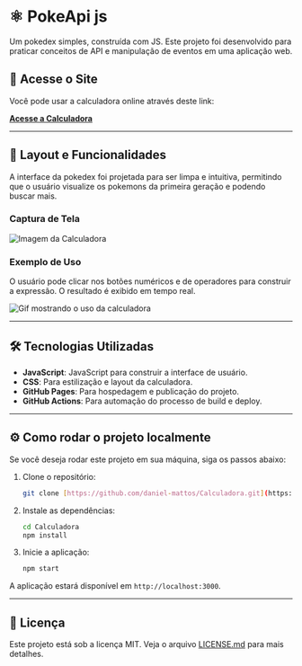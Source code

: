 
# ⚛️ PokeApi js

Um pokedex simples, construída com JS. Este projeto foi desenvolvido para praticar conceitos de API e manipulação de eventos em uma aplicação web.

## 🚀 Acesse o Site

Você pode usar a calculadora online através deste link:

[**Acesse a Calculadora**](https://daniel-mattos.github.io/pokedex/)

---

## 🎨 Layout e Funcionalidades

A interface da pokedex foi projetada para ser limpa e intuitiva, permitindo que o usuário visualize os pokemons da primeira geração e podendo buscar mais.

### Captura de Tela

![Imagem da Calculadora](caminho/para/sua/imagem.png)

### Exemplo de Uso

O usuário pode clicar nos botões numéricos e de operadores para construir a expressão. O resultado é exibido em tempo real.

![Gif mostrando o uso da calculadora](<img width="1095" height="696" alt="image" src="https://github.com/user-attachments/assets/fa34c723-36e9-43e0-8695-9291045ab17e" />
)

---

## 🛠️ Tecnologias Utilizadas

* **JavaScript**:  JavaScript para construir a interface de usuário.
* **CSS**: Para estilização e layout da calculadora.
* **GitHub Pages**: Para hospedagem e publicação do projeto.
* **GitHub Actions**: Para automação do processo de build e deploy.

---

## ⚙️ Como rodar o projeto localmente

Se você deseja rodar este projeto em sua máquina, siga os passos abaixo:

1.  Clone o repositório:
    ```bash
    git clone [https://github.com/daniel-mattos/Calculadora.git](https://github.com/daniel-mattos/Calculadora.git)
    ```

2.  Instale as dependências:
    ```bash
    cd Calculadora
    npm install
    ```

3.  Inicie a aplicação:
    ```bash
    npm start
    ```

A aplicação estará disponível em `http://localhost:3000`.

---

## 📄 Licença

Este projeto está sob a licença MIT. Veja o arquivo [LICENSE.md](LICENSE.md) para mais detalhes.
